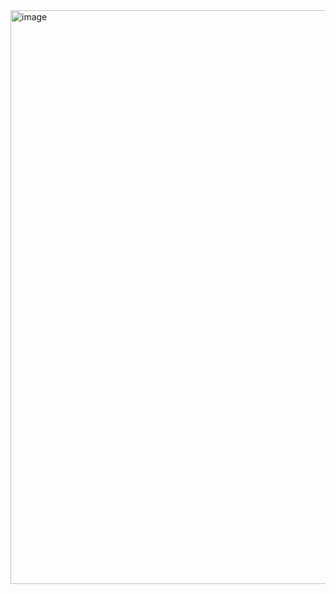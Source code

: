 <img width="1437" height="918" alt="image" src="https://github.com/user-attachments/assets/1961039b-0402-4de3-8d9c-3ca844cbe5f7" />
